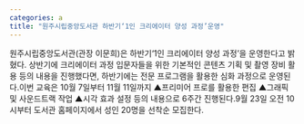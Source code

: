 ```yaml
---
categories: a
title: "원주시립중앙도서관 하반기‘1인 크리에이터 양성 과정’운영"
---
```

원주시립중앙도서관(관장 이문희)은 하반기‘1인 크리에이터 양성 과정’을 운영한다고 밝혔다. 상반기에 크리에이터 과정 입문자들을 위한 기본적인 콘텐츠 기획 및 촬영 장비 활용 등의 내용을 진행했다면, 하반기에는 전문 프로그램을 활용한 심화 과정으로 운영된다.이번 교육은 10월 7일부터 11월 11일까지 ▲프리미어 프로를 활용한 편집 ▲그래픽 및 사운드트랙 작업 ▲시각 효과 설정 등의 내용으로 6주간 진행된다.9월 23일 오전 10시부터 도서관 홈페이지에서 성인 20명을 선착순 모집한다.